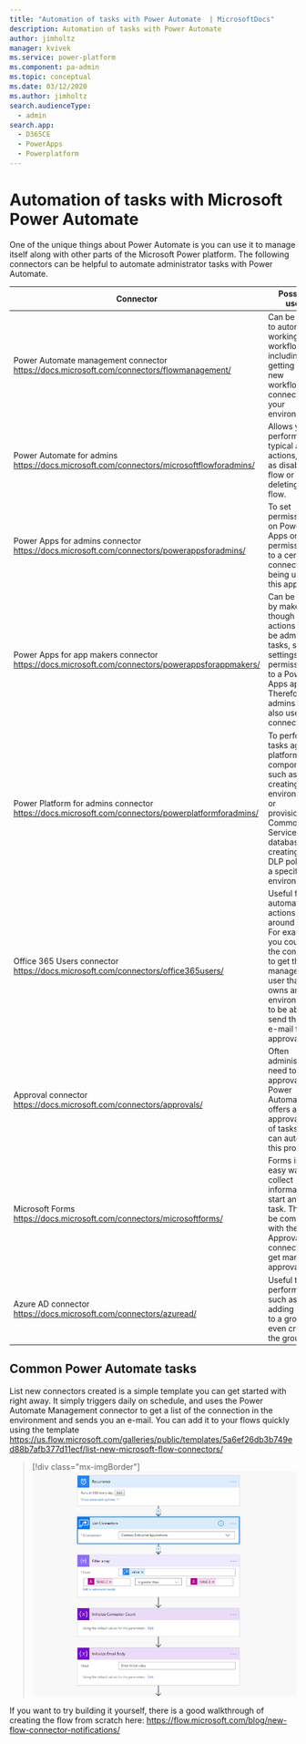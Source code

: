 ```yaml
---
title: "Automation of tasks with Power Automate  | MicrosoftDocs"
description: Automation of tasks with Power Automate 
author: jimholtz
manager: kvivek
ms.service: power-platform
ms.component: pa-admin
ms.topic: conceptual
ms.date: 03/12/2020
ms.author: jimholtz
search.audienceType: 
  - admin
search.app: 
  - D365CE
  - PowerApps
  - Powerplatform
---
```

# Automation of tasks with Microsoft Power Automate 

One of the unique things about Power Automate is you can use it to manage itself along with other parts of the Microsoft Power platform. The following connectors can be helpful to automate administrator tasks with Power Automate.

|Connector  |Possible uses  |
|---------|---------|
|Power Automate management connector <br/> https://docs.microsoft.com/connectors/flowmanagement/     |Can be used to automate working with workflows including getting lists of new workflows or connectors in your environments.         |
| Power Automate for admins <br /> https://docs.microsoft.com/connectors/microsoftflowforadmins/  |Allows you to perform typical admin actions, such as disabling a flow or deleting a flow.   |
| Power Apps for admins connector <br /> https://docs.microsoft.com/connectors/powerappsforadmins/ |To set permissions on Power Apps or set permissions to a certain connector being used by this app.  |
| Power Apps for app makers connector<br /> https://docs.microsoft.com/connectors/powerappsforappmakers/  | Can be used by makers though some actions could be admin tasks, such as settings permissions to a Power Apps app. Therefore, admins might also use this connector.    |
|Power Platform for admins connector<br /> https://docs.microsoft.com/connectors/powerplatformforadmins/    |To perform tasks against platform components, such as creating an environment or provisioning a Common Data Service database or creating a DLP policy for a specific environment.    |
|Office 365 Users connector<br/> https://docs.microsoft.com/connectors/office365users/     |Useful for automating actions around users. For example, you could use the connector to get the manager of a user that owns an environment to be able to send them an e-mail for approval.         |
|Approval connector<br/> https://docs.microsoft.com/connectors/approvals/     | Often administrators need to get approvals and Power Automate offers a rich approval set of tasks you can automate this process.        |
|Microsoft Forms <br/> https://docs.microsoft.com/connectors/microsoftforms/     | Forms is an easy way to collect information to start an admin task. This can be combined with the Approval connector to get manager approval.        |
|Azure AD connector <br/> https://docs.microsoft.com/connectors/azuread/     |Useful to perform tasks such as adding a user to a group or even creating the group.         |

## Common Power Automate tasks

List new connectors created is a simple template you can get started with right away. It simply triggers daily on schedule, and uses the Power Automate Management connector to get a list of the connection in the environment and sends you an e-mail. You can add it to your flows quickly using the template https://us.flow.microsoft.com/galleries/public/templates/5a6ef26db3b749ed88b7afb377d11ecf/list-new-microsoft-flow-connectors/

> [!div class="mx-imgBorder"] 
> ![](media/list-new-flow-connectors.png "List new connectors")

If you want to try building it yourself, there is a good walkthrough of creating the flow from scratch here: https://flow.microsoft.com/blog/new-flow-connector-notifications/


